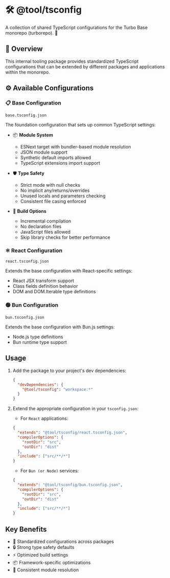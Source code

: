 # 🛠️ @tool/tsconfig

A collection of shared TypeScript configurations for the Turbo Base monorepo (turborepo). 🚀

## 📖 Overview

This internal tooling package provides standardized TypeScript configurations that can be extended by different packages and applications within the monorepo.

## ⚙️ Available Configurations

### 📋 Base Configuration

`base.tsconfig.json`

The foundation configuration that sets up common TypeScript settings:

- 📦 **Module System**
  - ESNext target with bundler-based module resolution
  - JSON module support
  - Synthetic default imports allowed
  - TypeScript extensions import support

- 🛡️ **Type Safety**
  - Strict mode with null checks
  - No implicit any/returns/overrides
  - Unused locals and parameters checking
  - Consistent file casing enforced

- 🔧 **Build Options**
  - Incremental compilation
  - No declaration files
  - JavaScript files allowed
  - Skip library checks for better performance

### ⚛️ React Configuration

`react.tsconfig.json`

Extends the base configuration with React-specific settings:

- React JSX transform support
- Class fields definition behavior
- DOM and DOM.Iterable type definitions

### 🟢 Bun Configuration

`bun.tsconfig.json`

Extends the base configuration with Bun.js settings:

- Node.js type definitions
- Bun runtime type support

## Usage

1. Add the package to your project's dev dependencies:

    ```json
    {
      "devDependencies": {
        "@tool/tsconfig": "workspace:*"
      }
    }
    ```

2. Extend the appropriate configuration in your `tsconfig.json`:

    - For `React` applications:

    ```json
    {
      "extends": "@tool/tsconfig/react.tsconfig.json",
      "compilerOptions": {
        "rootDir": "src",
        "outDir": "dist"
      },
      "include": ["src/**/*"]
    }
    ```

    - For `Bun (or Node)` services:

    ```json
    {
      "extends": "@tool/tsconfig/bun.tsconfig.json",
      "compilerOptions": {
        "rootDir": "src",
        "outDir": "dist"
      },
      "include": ["src/**/*"]
    }
    ```

## Key Benefits

- 🎯 Standardized configurations across packages
- 🔒 Strong type safety defaults
- ⚡️ Optimized build settings
- 📦 Framework-specific optimizations
- 🔄 Consistent module resolution
